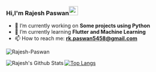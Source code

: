 ### Hi,I'm Rajesh Paswan<img src="https://media.giphy.com/media/hvRJCLFzcasrR4ia7z/giphy.gif" width="25px">
- 🔭 I’m currently working on **Some projects using Python**
- 🌱 I’m currently learning **Flutter and Machine Learning**
- 📫 How to reach me: **rk.paswan5458@gmail.com**


<p align="left"> <img src="https://komarev.com/ghpvc/?username=Rajesh-Paswan" alt="Rajesh-Paswan" /> </p>
<img align="left" alt="Rajesh's Github Stats" src="https://github-readme-stats.vercel.app/api?username=Rajesh-Paswan&show_icons=true&hide_border=true" />

[![Top Langs](https://github-readme-stats.vercel.app/api/top-langs/?username=Rajesh-Paswan)](https://github.com/Rajesh.Paswan/github-readme-stats)

